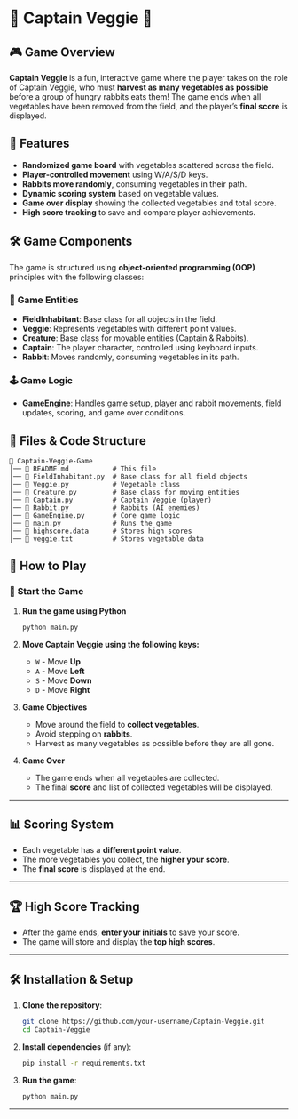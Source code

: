 # 🥕 Captain Veggie 🐇

## 🎮 Game Overview
**Captain Veggie** is a fun, interactive game where the player takes on the role of Captain Veggie, who must **harvest as many vegetables as possible** before a group of hungry rabbits eats them! The game ends when all vegetables have been removed from the field, and the player’s **final score** is displayed.

## 🚀 Features
- **Randomized game board** with vegetables scattered across the field.
- **Player-controlled movement** using W/A/S/D keys.
- **Rabbits move randomly**, consuming vegetables in their path.
- **Dynamic scoring system** based on vegetable values.
- **Game over display** showing the collected vegetables and total score.
- **High score tracking** to save and compare player achievements.

## 🛠️ Game Components
The game is structured using **object-oriented programming (OOP)** principles with the following classes:

### 🌿 **Game Entities**
- **FieldInhabitant**: Base class for all objects in the field.
- **Veggie**: Represents vegetables with different point values.
- **Creature**: Base class for movable entities (Captain & Rabbits).
- **Captain**: The player character, controlled using keyboard inputs.
- **Rabbit**: Moves randomly, consuming vegetables in its path.

### 🕹️ **Game Logic**
- **GameEngine**: Handles game setup, player and rabbit movements, field updates, scoring, and game over conditions.

## 📂 Files & Code Structure
```
📂 Captain-Veggie-Game
│── 📄 README.md           # This file
│── 📄 FieldInhabitant.py  # Base class for all field objects
│── 📄 Veggie.py           # Vegetable class
│── 📄 Creature.py         # Base class for moving entities
│── 📄 Captain.py          # Captain Veggie (player)
│── 📄 Rabbit.py           # Rabbits (AI enemies)
│── 📄 GameEngine.py       # Core game logic
│── 📄 main.py             # Runs the game
│── 📄 highscore.data      # Stores high scores
│── 📄 veggie.txt          # Stores vegetable data
```


## 🎯 How to Play

### 🏁 **Start the Game**
1. **Run the game using Python**
   ```bash
   python main.py
   ```

2. **Move Captain Veggie using the following keys:**
   - `W` - Move **Up**
   - `A` - Move **Left**
   - `S` - Move **Down**
   - `D` - Move **Right**

3. **Game Objectives**
   - Move around the field to **collect vegetables**.
   - Avoid stepping on **rabbits**.
   - Harvest as many vegetables as possible before they are all gone.

4. **Game Over**
   - The game ends when all vegetables are collected.
   - The final **score** and list of collected vegetables will be displayed.

---
## 📊 Scoring System
- Each vegetable has a **different point value**.
- The more vegetables you collect, the **higher your score**.
- The **final score** is displayed at the end.

---

## 🏆 High Score Tracking
- After the game ends, **enter your initials** to save your score.
- The game will store and display the **top high scores**.

---

## 🛠️ Installation & Setup
1. **Clone the repository**:
   ```bash
   git clone https://github.com/your-username/Captain-Veggie.git
   cd Captain-Veggie
   ```
2. **Install dependencies** (if any):
   ```bash
   pip install -r requirements.txt
   ```
3. **Run the game**:
   ```bash
   python main.py
   ```

---
